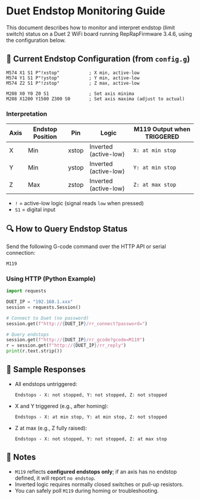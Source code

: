 
# Duet Endstop Monitoring Guide

This document describes how to monitor and interpret endstop (limit switch) status on a Duet 2 WiFi board running RepRapFirmware 3.4.6, using the configuration below.

## 📄 Current Endstop Configuration (from `config.g`)

```gcode
M574 X1 S1 P"!xstop"           ; X min, active-low
M574 Y1 S1 P"!ystop"           ; Y min, active-low
M574 Z2 S1 P"!zstop"           ; Z max, active-low

M208 X0 Y0 Z0 S1               ; Set axis minima
M208 X1200 Y1500 Z300 S0       ; Set axis maxima (adjust to actual)
```

### Interpretation

| Axis | Endstop Position | Pin     | Logic   | M119 Output when TRIGGERED |
|------|------------------|---------|---------|-----------------------------|
| X    | Min              | xstop   | Inverted (active-low) | `X: at min stop` |
| Y    | Min              | ystop   | Inverted (active-low) | `Y: at min stop` |
| Z    | Max              | zstop   | Inverted (active-low) | `Z: at max stop` |

- `!` = active-low logic (signal reads `low` when pressed)
- `S1` = digital input

## 🔍 How to Query Endstop Status

Send the following G-code command over the HTTP API or serial connection:

```gcode
M119
```

### Using HTTP (Python Example)

```python
import requests

DUET_IP = "192.168.1.xxx"
session = requests.Session()

# Connect to Duet (no password)
session.get(f"http://{DUET_IP}/rr_connect?password=")

# Query endstops
session.get(f"http://{DUET_IP}/rr_gcode?gcode=M119")
r = session.get(f"http://{DUET_IP}/rr_reply")
print(r.text.strip())
```

## 🧾 Sample Responses

- All endstops untriggered:
  ```
  Endstops - X: not stopped, Y: not stopped, Z: not stopped
  ```

- X and Y triggered (e.g., after homing):
  ```
  Endstops - X: at min stop, Y: at min stop, Z: not stopped
  ```

- Z at max (e.g., Z fully raised):
  ```
  Endstops - X: not stopped, Y: not stopped, Z: at max stop
  ```

## 🧠 Notes

- `M119` reflects **configured endstops only**; if an axis has no endstop defined, it will report `no endstop`.
- Inverted logic requires normally closed switches or pull-up resistors.
- You can safely poll `M119` during homing or troubleshooting.
